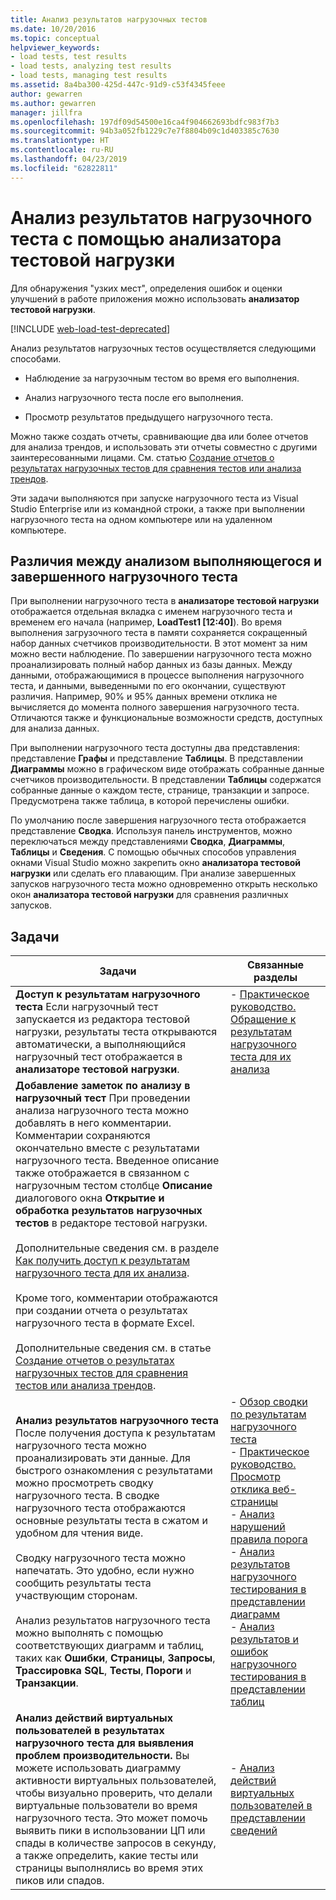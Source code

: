 ```yaml
---
title: Анализ результатов нагрузочных тестов
ms.date: 10/20/2016
ms.topic: conceptual
helpviewer_keywords:
- load tests, test results
- load tests, analyzing test results
- load tests, managing test results
ms.assetid: 8a4ba300-425d-447c-91d9-c53f4345feee
author: gewarren
ms.author: gewarren
manager: jillfra
ms.openlocfilehash: 197df09d54500e16ca4f904662693bdfc983f7b3
ms.sourcegitcommit: 94b3a052fb1229c7e7f8804b09c1d403385c7630
ms.translationtype: HT
ms.contentlocale: ru-RU
ms.lasthandoff: 04/23/2019
ms.locfileid: "62822811"
---
```

# <a name="analyze-load-test-results-using-the-load-test-analyzer"></a>Анализ результатов нагрузочного теста с помощью анализатора тестовой нагрузки

Для обнаружения "узких мест", определения ошибок и оценки улучшений в работе приложения можно использовать **анализатор тестовой нагрузки**.

[!INCLUDE [web-load-test-deprecated](includes/web-load-test-deprecated.md)]

Анализ результатов нагрузочных тестов осуществляется следующими способами.

- Наблюдение за нагрузочным тестом во время его выполнения.

- Анализ нагрузочного теста после его выполнения.

- Просмотр результатов предыдущего нагрузочного теста.

Можно также создать отчеты, сравнивающие два или более отчетов для анализа трендов, и использовать эти отчеты совместно с другими заинтересованными лицами. См. статью [Создание отчетов о результатах нагрузочных тестов для сравнения тестов или анализа трендов](../test/compare-load-test-results.md).

Эти задачи выполняются при запуске нагрузочного теста из Visual Studio Enterprise или из командной строки, а также при выполнении нагрузочного теста на одном компьютере или на удаленном компьютере.

## <a name="differences-between-analyzing-a-running-and-a-completed-load-test"></a>Различия между анализом выполняющегося и завершенного нагрузочного теста

 При выполнении нагрузочного теста в **анализаторе тестовой нагрузки** отображается отдельная вкладка с именем нагрузочного теста и временем его начала (например, **LoadTest1 [12:40]**). Во время выполнения загрузочного теста в памяти сохраняется сокращенный набор данных счетчиков производительности. В этот момент за ним можно вести наблюдение. По завершении нагрузочного теста можно проанализировать полный набор данных из базы данных. Между данными, отображающимися в процессе выполнения нагрузочного теста, и данными, выведенными по его окончании, существуют различия. Например, 90% и 95% данных времени отклика не вычисляется до момента полного завершения нагрузочного теста. Отличаются также и функциональные возможности средств, доступных для анализа данных.

 При выполнении нагрузочного теста доступны два представления: представление **Графы** и представление **Таблицы**. В представлении **Диаграммы** можно в графическом виде отображать собранные данные счетчиков производительности. В представлении **Таблицы** содержатся собранные данные о каждом тесте, странице, транзакции и запросе. Предусмотрена также таблица, в которой перечислены ошибки.

 По умолчанию после завершения нагрузочного теста отображается представление **Сводка**. Используя панель инструментов, можно переключаться между представлениями **Сводка**, **Диаграммы**, **Таблицы** и **Сведения**. С помощью обычных способов управления окнами Visual Studio можно закрепить окно **анализатора тестовой нагрузки** или сделать его плавающим. При анализе завершенных запусков нагрузочного теста можно одновременно открыть несколько окон **анализатора тестовой нагрузки** для сравнения различных запусков.

## <a name="tasks"></a>Задачи

|Задачи|Связанные разделы|
|-|-|
|**Доступ к результатам нагрузочного теста** Если нагрузочный тест запускается из редактора тестовой нагрузки, результаты теста открываются автоматически, а выполняющийся нагрузочный тест отображается в **анализаторе тестовой нагрузки**.|-   [Практическое руководство. Обращение к результатам нагрузочного теста для их анализа](../test/how-to-access-load-test-results-for-analysis.md)|
|**Добавление заметок по анализу в нагрузочный тест** При проведении анализа нагрузочного теста можно добавлять в него комментарии. Комментарии сохраняются окончательно вместе с результатами нагрузочного теста. Введенное описание также отображается в связанном с нагрузочным тестом столбце **Описание** диалогового окна **Открытие и обработка результатов нагрузочных тестов** в редакторе тестовой нагрузки.<br /><br /> Дополнительные сведения см. в разделе [Как получить доступ к результатам нагрузочного теста для их анализа](../test/how-to-access-load-test-results-for-analysis.md).<br /><br /> Кроме того, комментарии отображаются при создании отчета о результатах нагрузочного теста в формате Excel.<br /><br /> Дополнительные сведения см. в статье [Создание отчетов о результатах нагрузочных тестов для сравнения тестов или анализа трендов](../test/compare-load-test-results.md).||
|**Анализ результатов нагрузочного теста** После получения доступа к результатам нагрузочного теста можно проанализировать эти данные. Для быстрого ознакомления с результатами можно просмотреть сводку нагрузочного теста. В сводке нагрузочного теста отображаются основные результаты теста в сжатом и удобном для чтения виде.<br /><br /> Сводку нагрузочного теста можно напечатать. Это удобно, если нужно сообщить результаты теста участвующим сторонам.<br /><br /> Анализ результатов нагрузочного теста можно выполнять с помощью соответствующих диаграмм и таблиц, таких как **Ошибки**, **Страницы**, **Запросы**, **Трассировка SQL**, **Тесты**, **Пороги** и **Транзакции**.|-   [Обзор сводки по результатам нагрузочного теста](../test/load-test-results-summary-overview.md)<br />-   [Практическое руководство. Просмотр отклика веб-страницы](../test/how-to-view-web-page-response-time-in-a-load-test.md)<br />-   [Анализ нарушений правила порога](../test/analyze-threshold-rule-violations-in-load-tests.md)<br />-   [Анализ результатов нагрузочного тестирования в представлении диаграмм](../test/analyze-load-test-results-in-the-graphs-view.md)<br />-   [Анализ результатов и ошибок нагрузочного тестирования в представлении таблиц](../test/analyze-load-test-results-and-errors-in-the-tables-view.md)|
|**Анализ действий виртуальных пользователей в результатах нагрузочного теста для выявления проблем производительности.** Вы можете использовать диаграмму активности виртуальных пользователей, чтобы визуально проверить, что делали виртуальные пользователи во время нагрузочного теста. Это может помочь выявить пики в использовании ЦП или спады в количестве запросов в секунду, а также определить, какие тесты или страницы выполнялись во время этих пиков или спадов.|-   [Анализ действий виртуальных пользователей в представлении сведений](../test/analyze-load-test-virtual-user-activity-in-the-details-view.md)|